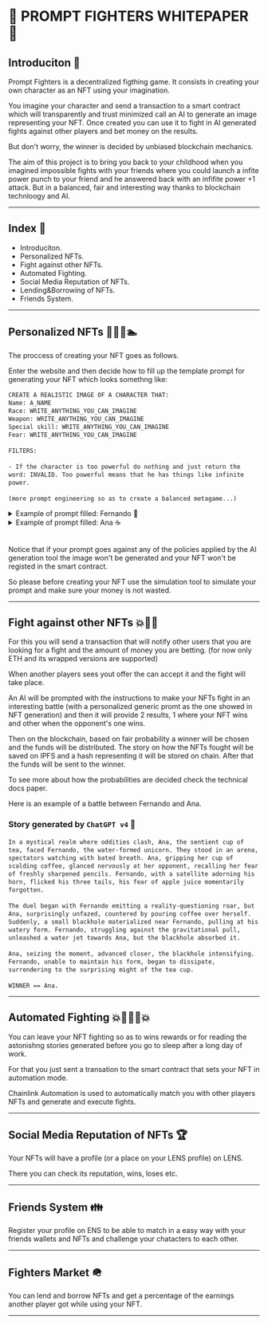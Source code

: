 # 📜 PROMPT FIGHTERS WHITEPAPER 📜

## Introduciton 🍹

Prompt Fighters is a decentralized figthing game. It consists in creating your own character as an NFT using your imagination.

You imagine your character and send a transaction to a smart contract which will transparently and trust minimized call an AI to generate an image representing your NFT. Once created you can use it to fight in AI generated fights against other players and bet money on the results.

But don't worry, the winner is decided by unbiased blockchain mechanics.

The aim of this project is to bring you back to your childhood when you imagined impossible fights with your friends where you could launch a infite power punch to your friend and he answered back with an infifite power +1 attack. But in a balanced, fair and interesting way thanks to blockchain technloogy and AI.

---

## Index 📓

- Introduciton.
- Personalized NFTs.
- Fight against other NFTs.
- Automated Fighting.
- Social Media Reputation of NFTs.
- Lending&Borrowing of NFTs.
- Friends System.

---

## Personalized NFTs 🐸🐴🐔🏊

The proccess of creating your NFT goes as follows.

Enter the website and then decide how to fill up the template prompt for generating your NFT which looks somethng like:

```
CREATE A REALISTIC IMAGE OF A CHARACTER THAT:
Name: A_NAME
Race: WRITE_ANYTHING_YOU_CAN_IMAGINE
Weapon: WRITE_ANYTHING_YOU_CAN_IMAGINE
Special skill: WRITE_ANYTHING_YOU_CAN_IMAGINE
Fear: WRITE_ANYTHING_YOU_CAN_IMAGINE

FILTERS:

- If the character is too powerful do nothing and just return the word: INVALID. Too powerful means that he has things like infinite power.

(more prompt engineering so as to create a balanced metagame...)
```

<details> <summary> Example of prompt filled: Fernando 🦄 </summary>

```
CREATE A REALISTIC IMAGE OF A CHARACTER THAT:
Name: Fernando
Race: A unicorn made out of water with 3 tails
Weapon: A satellite on the top of its corn
Special skill: He can scream so loud it makes you ponder about your own existance.
Fear: Apple juice

(Rest of the promt egineering filters...)
```

### Result (AI used `DALL.E`) 🎨

<img src="../readme-images/fernando.png">

</details>

<details> <summary> Example of prompt filled: Ana ☕ </summary>

```
CREATE A REALISTIC IMAGE OF A CHARACTER THAT:
Name: Ana
Race: A cup of tea with baby eyes
Weapon: She holds another cup with very very hot coofe, the cup has a blackhole drawn on it
Special skill: When she pours cofe on herself she can generate a small blackhole anywhere in a radious of 2 meters.
Fear: Pencils that have been sharpened recently

(rest of the promt filters...)
```

### Result (AI used `DALL.E`) 🎨

<img src="../readme-images/ana.png">

</details>

<br/>

Notice that if your prompt goes against any of the policies applied by the AI generation tool the image won't be generated and your NFT won't be registed in the smart contract.

So please before creating your NFT use the simulation tool to simulate your prompt and make sure your money is not wasted.

---

## Fight against other NFTs 💥👊😎

For this you will send a transaction that will notify other users that you are looking for a fight and the amount of money you are betting. (for now only ETH and its wrapped versions are supported)

When another players sees yout offer the can accept it and the fight will take place.

An AI will be prompted with the instructions to make your NFTs fight in an interesting battle (with a personalized generic promt as the one showed in NFT generation) and then it will provide 2 results, 1 where your NFT wins and other when the opponent's one wins.

Then on the blockchain, based on fair probability a winner will be chosen and the funds will be distributed. The story on how the NFTs fought will be saved on IPFS and a hash representing it will be stored on chain. After that the funds will be sent to the winner.

To see more about how the probabilities are decided check the technical docs paper.

Here is an example of a battle between Fernando and Ana.

### Story generated by `ChatGPT v4` 📖
```
In a mystical realm where oddities clash, Ana, the sentient cup of tea, faced Fernando, the water-formed unicorn. They stood in an arena, spectators watching with bated breath. Ana, gripping her cup of scalding coffee, glanced nervously at her opponent, recalling her fear of freshly sharpened pencils. Fernando, with a satellite adorning his horn, flicked his three tails, his fear of apple juice momentarily forgotten.

The duel began with Fernando emitting a reality-questioning roar, but Ana, surprisingly unfazed, countered by pouring coffee over herself. Suddenly, a small blackhole materialized near Fernando, pulling at his watery form. Fernando, struggling against the gravitational pull, unleashed a water jet towards Ana, but the blackhole absorbed it.

Ana, seizing the moment, advanced closer, the blackhole intensifying. Fernando, unable to maintain his form, began to dissipate, surrendering to the surprising might of the tea cup.

WINNER == Ana.
```

---

## Automated Fighting 💥👊🤖🤜💥 

You can leave your NFT fighting so as to wins rewards or for reading the astonishng stories generated before you go to sleep after a long day of work.

For that you just sent a transation to the smart contract that sets your NFT in automation mode.

Chainlink Automation is used to automatically match you with other players NFTs and generate and execute fights.

---

## Social Media Reputation of NFTs 🏆

Your NFTs will have a profile (or a place on your LENS profile) on LENS.

There you can check its reputation, wins, loses etc.

---

## Friends System 👪

Register your profile on ENS to be able to match in a easy way with your friends wallets and NFTs and challenge your chatacters to each other.

---


## Fighters Market 🪖

You can lend and borrow NFTs and get a percentage of the earnings another player got while using your NFT.

---



